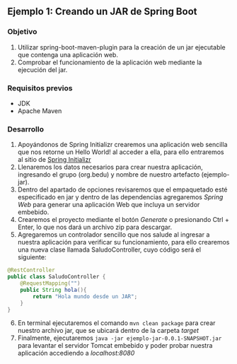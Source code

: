 ## Ejemplo 1: Creando un JAR de Spring Boot

### Objetivo
1. Utilizar spring-boot-maven-plugin para la creación de un jar ejecutable que contenga una aplicación web.
2. Comprobar el funcionamiento de la aplicación web mediante la ejecución del jar.

### Requisitos previos
- JDK
- Apache Maven

### Desarrollo
1. Apoyándonos de Spring Initializr crearemos una aplicación web sencilla que nos retorne un Hello World! al acceder a ella, para ello entraremos al sitio de [Spring Initializr](https://start.spring.io/)
2. Llenaremos los datos necesarios para crear nuestra aplicación, ingresando el grupo (org.bedu) y nombre de nuestro artefacto (ejemplo-jar).
3. Dentro del apartado de opciones revisaremos que el empaquetado esté especificado en jar y dentro de las dependencias agregaremos _Spring Web_ para generar una aplicación Web que incluya un servidor embebido.
4. Crearemos el proyecto mediante el botón _Generate_ o presionando Ctrl + Enter, lo que nos dará un archivo zip para descargar.
5. Agregaremos un controlador sencillo que nos salude al ingresar a nuestra aplicación para verificar su funcionamiento, para ello crearemos una nueva clase llamada SaludoController, cuyo código será el siguiente:
```java
@RestController
public class SaludoController {
    @RequestMapping("")
    public String hola(){
        return "Hola mundo desde un JAR";
    }
}
```
6. En terminal ejecutaremos el comando `mvn clean package` para crear nuestro archivo jar, que se ubicará dentro de la carpeta _target_
7. Finalmente, ejecutaremos `java -jar ejemplo-jar-0.0.1-SNAPSHOT.jar` para levantar el servidor Tomcat embebido y poder probar nuestra aplicación accediendo a _localhost:8080_
